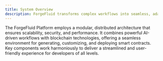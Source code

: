 ```yaml
---
title: System Overview
description: ForgeFluid transforms complex workflows into seamless, adaptive processes using advanced AI technologies, enabling efficient computational task management across diverse environments.
---
```


The ForgeFluid Platform employs a modular, distributed architecture that ensures scalability, security, and performance. It combines powerful AI-driven workflows with blockchain technologies, offering a seamless environment for generating, customizing, and deploying smart contracts. Key components work harmoniously to deliver a streamlined and user-friendly experience for developers of all levels.
